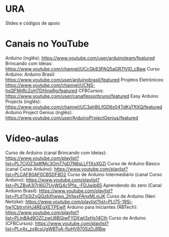 # URA
Slides e códigos de apoio

# Canais no YouTube
Arduino (inglês): https://www.youtube.com/user/arduinoteam/featured 
Brincando com Ideias: https://www.youtube.com/channel/UCcGk83PAQ5aGR7IVlD_cBaw 
Curso Arduino: 
Arduino Brasil: https://www.youtube.com/user/arduinobrasil/featured 
Projetos Eletrônicos: https://www.youtube.com/channel/UCNS-hsQFNhRcZoH7DHinpRg/featured 
CFBCursos: https://www.youtube.com/user/canalfessorbruno/featured 
Easy Arduino Projects (inglês): https://www.youtube.com/channel/UC3ah8ILfGD6x04TdKsTftXQ/featured 
Arduino Project Genius (inglês): https://www.youtube.com/user/ArduinoProjectGenius/featured

# Vídeo-aulas
Curso de Arduino (canal Brincando com Ideias): https://www.youtube.com/playlist?list=PL7CjOZ3q8fMc3OmT7gD7N6sLLFfXsXGZi 
Curso de Arduino Básico (canal Curso Arduino): https://www.youtube.com/playlist?list=PLCAF80AF0CB5DF8D2 
Curso de Arduino Intermediário (canal Curso Arduino): https://www.youtube.com/playlist?list=PLZBvA3l7rI6G7UyWQ4c1Pfq_-FDJwjb65 
Aprendendo do zero (Canal Arduino Brasil): https://www.youtube.com/playlist?list=PLdTb3iZvQQzbXtwwq_2h1wxFAnxMLojJK 
Curso de Arduino (Neri Neitzke): https://www.youtube.com/playlist?list=PLt75-19Si-hw1CbtrvhHJ4REgXETPEwlf 
Arduino para Iniciantes (RBTech): https://www.youtube.com/playlist?list=PLInBAd9OZCzwU8BQjwFYDXwt3xHs14Clh 
Curso de Arduino (CFBCursos): https://www.youtube.com/playlist?list=PLx4x_zx8csUgWBTvA-fluHV970SzDJRBw


